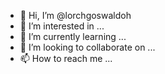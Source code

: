 - 👋 Hi, I’m @lorchgoswaldoh
- 👀 I’m interested in ...
- 🌱 I’m currently learning ...
- 💞️ I’m looking to collaborate on ...
- 📫 How to reach me ...

<!---
lorchgoswaldoh/lorchgoswaldoh is a ✨ special ✨ repository because its `README.md` (this file) appears on your GitHub profile.
You can click the Preview link to take a look at your changes.
--->
